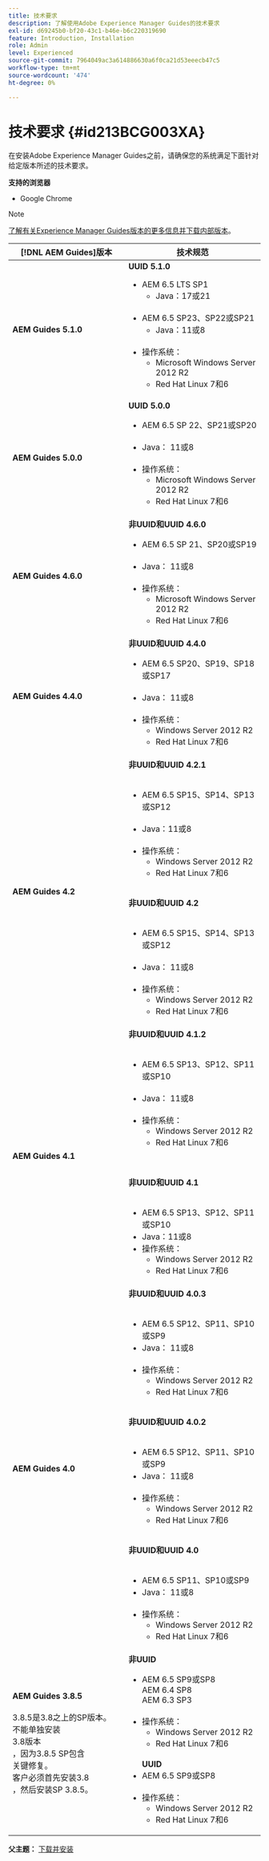 ```yaml
---
title: 技术要求
description: 了解使用Adobe Experience Manager Guides的技术要求
exl-id: d69245b0-bf20-43c1-b46e-b6c220319690
feature: Introduction, Installation
role: Admin
level: Experienced
source-git-commit: 7964049ac3a614886630a6f0ca21d53eeecb47c5
workflow-type: tm+mt
source-wordcount: '474'
ht-degree: 0%

---
```


# 技术要求 {#id213BCG003XA}

在安装Adobe Experience Manager Guides之前，请确保您的系统满足下面针对给定版本所述的技术要求。

**支持的浏览器**

- Google Chrome


>[!NOTE]
>
> [了解有关Experience Manager Guides版本的更多信息并下载内部版本](../release-info/latest-release-info.md)。


| [!DNL AEM Guides]版本 | 技术规范 |
|---|---|
| **AEM Guides 5.1.0** | **UUID 5.1.0** <ul><li> AEM 6.5 LTS SP1<br><ul><li>Java：17或21</li></ul> <br> <li> AEM 6.5 SP23、SP22或SP21 <br> <ul><li>Java：11或8 </li></ul> <br> <li>操作系统： <br> <ul><li>Microsoft Windows Server 2012 R2 <br> <li>Red Hat Linux 7和6</ul> |
| **AEM Guides 5.0.0** | **UUID 5.0.0** <ul><li> AEM 6.5 SP 22、SP21或SP20<br><br> <li>   Java： 11或8 <br><br>   <li>操作系统： <ul><li>Microsoft Windows Server 2012 R2 <br> <li>Red Hat Linux 7和6</ul> |
| **AEM Guides 4.6.0** | **非UUID和UUID 4.6.0** <ul><li> AEM 6.5 SP 21、SP20或SP19<br><br> <li>   Java： 11或8 <br><br>   <li>操作系统： <ul><li>Microsoft Windows Server 2012 R2 <br> <li>Red Hat Linux 7和6</ul> |
| **AEM Guides 4.4.0** | **非UUID和UUID 4.4.0** <ul><li> AEM 6.5 SP20、SP19、SP18或SP17 <br><br> <li>   Java： 11或8 <br><br>   <li>操作系统： <ul><li> Windows Server 2012 R2 <br> <li>Red Hat Linux 7和6</ul> |
| **AEM Guides 4.2** | **非UUID和UUID 4.2.1**<br><br><ul> <li>AEM 6.5 SP15、SP14、SP13或SP12 <br><br><li>Java：11或8   <br><br><li> 操作系统： <ul><li>Windows Server 2012 R2  <li>Red Hat Linux 7和6</ul></ul> <br>**非UUID和UUID 4.2**<br><br><ul> <li>AEM 6.5 SP15、SP14、SP13或SP12 <br><br><li>Java： 11或8<br><br> <li> 操作系统： <ul><li>Windows Server 2012 R2 <br> <li>Red Hat Linux 7和6</ul> |
| **AEM Guides 4.1** | **非UUID和UUID 4.1.2**<br><br> <ul><li>AEM 6.5 SP13、SP12、SP11或SP10 <br><br> <li>Java： 11或8<br><br> <li>操作系统： <ul><li>Windows Server 2012 R2 <br><li> Red Hat Linux 7和6 </ul></ul><br><br> **非UUID和UUID 4.1**<br><br><ul> <li>AEM 6.5 SP13、SP12、SP11或SP10 <br><li>Java：11或8<li>操作系统： <ul><li>Windows Server 2012 R2 <br> <li> Red Hat Linux 7和6 |
| **AEM Guides 4.0** | **非UUID和UUID 4.0.3**<br><br><ul><li> AEM 6.5 SP12、SP11、SP10或SP9 <br><li>Java： 11或8 <br><br> <li>操作系统： <ul><li>Windows Server 2012 R2 <br> <li>Red Hat Linux 7和6<br><br> </ul></ul>**非UUID和UUID 4.0.2** <br><br><ul><li> AEM 6.5 SP12、SP11、SP10或SP9 <br><li>Java： 11或8 <br><br> <li>操作系统： <ul><li>Windows Server 2012 R2 <br> <li>Red Hat Linux 7和6<br><br> </ul></ul>**非UUID和UUID 4.0**<br> <br> <ul><li>AEM 6.5 SP11、SP10或SP9 <br><li>Java： 11或8<br><br><li> 操作系统： <ul><li>Windows Server 2012 R2 <br> <li> Red Hat Linux 7和6 |
| **AEM Guides 3.8.5** <br><br> 3.8.5是3.8之上的SP版本。 不能单独安装<br> 3.8版本<br>，因为3.8.5 SP包含<br>关键修复。 <br>客户必须首先安装3.8 <br>，然后安装SP 3.8.5。 | **非UUID** <br> <ul><li>AEM 6.5 SP9或SP8 <br> AEM 6.4 SP8 <br> AEM 6.3 SP3   <br><br> <li>操作系统： <ul><li>Windows Server 2012 R2 <br> <li> Red Hat Linux 7和6</ul><br> **UUID** <br><li> AEM 6.5 SP9或SP8 <br><br> <li> 操作系统： <ul><li>Windows Server 2012 R2 <br> <li>Red Hat Linux 7和6 |


**父主题：** [下载并安装](download-install.md)
